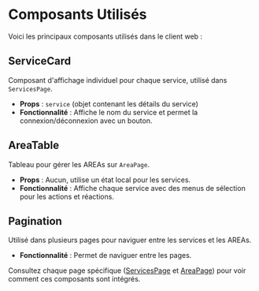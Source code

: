 # Composants Utilisés

Voici les principaux composants utilisés dans le client web :

## ServiceCard

Composant d'affichage individuel pour chaque service, utilisé dans `ServicesPage`.
- **Props** : `service` (objet contenant les détails du service)
- **Fonctionnalité** : Affiche le nom du service et permet la connexion/déconnexion avec un bouton.

## AreaTable

Tableau pour gérer les AREAs sur `AreaPage`.
- **Props** : Aucun, utilise un état local pour les services.
- **Fonctionnalité** : Affiche chaque service avec des menus de sélection pour les actions et réactions.

## Pagination

Utilisé dans plusieurs pages pour naviguer entre les services et les AREAs.
- **Fonctionnalité** : Permet de naviguer entre les pages.

Consultez chaque page spécifique ([ServicesPage](ServicesPage.md) et [AreaPage](AreaPage.md)) pour voir comment ces composants sont intégrés.
